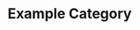 ---
title: Example Category
description: A description of this category
image: cover.jpg

# Badge style
style:
    background: "pink"
    color: "#fff"
---
